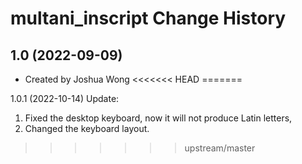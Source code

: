 multani_inscript Change History
====================

1.0 (2022-09-09)
----------------
* Created by Joshua Wong
<<<<<<< HEAD
=======

1.0.1 (2022-10-14)
 Update:
1. Fixed the desktop keyboard, now it will not produce Latin letters,
2. Changed the keyboard layout.
>>>>>>> upstream/master
